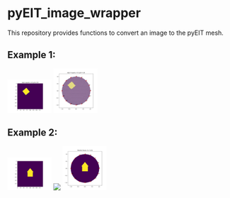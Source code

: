 # pyEIT_image_wrapper

This repository provides functions to convert an image to the pyEIT mesh.

## Example 1:

<p float="left">
  <img src="images/geometry_to_img_1.png" width="100" />
  <img src="images/groundtruth_IMG_based_1.png" width="100" /> 
</p>

## Example 2:

<p float="left">
  <img src="images/house_img.png" width="100" />
  <img src="images/meshed_house_based05.png" width="100" /> 
  <img src="images/meshed_house_based01.png" width="100" />
</p>

